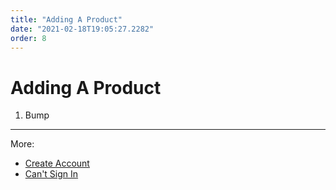 ```yaml
---
title: "Adding A Product"
date: "2021-02-18T19:05:27.2282"
order: 8
---
```


# Adding A Product

1. Bump

---

More:

- [Create Account](/manual/CreateAccount)
- [Can't Sign In](/manual/CantSignIn)
